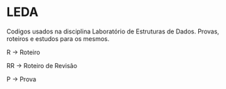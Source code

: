 # LEDA

Codigos usados na disciplina Laboratório de Estruturas de Dados. Provas, roteiros e estudos para os mesmos.

R -> Roteiro

RR -> Roteiro de Revisão

P -> Prova
